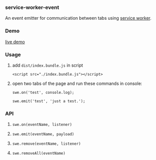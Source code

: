 ### service-worker-event

An event emitter for communication between tabs using [service worker](https://developer.mozilla.org/zh-CN/docs/Web/API/Service_Worker_API).


### Demo

[live demo](https://gyteng.github.io/service-worker-event/)
### Usage

1. add `dist/index.bundle.js` in script

    ```
    <script src="./index.bundle.js"></script>
    ```

2. open two tabs of the page and run these commands in console:

    ```
    swe.on('test', console.log);
    ```

    ```
    swe.emit('test', 'just a test.');
    ```

### API

1. `swe.on(eventName, listener)`

2. `swe.emit(eventName, payload)`

3. `swe.remove(eventName, listener)`

4. `swe.removeAll(eventName)`
